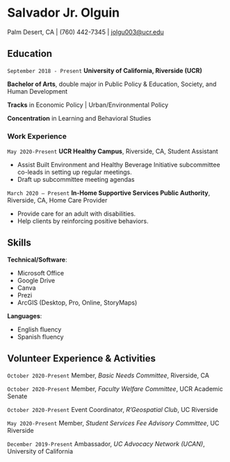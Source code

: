 # Salvador Jr. Olguin
Palm Desert, CA | (760) 442-7345 | jolgu003@ucr.edu


## Education

`September 2018 - Present`
**University of California, Riverside (UCR)**

**Bachelor of Arts**, double major in Public Policy & Education, Society, and Human Development

**Tracks** in Economic Policy | Urban/Environmental Policy

**Concentration** in Learning and Behavioral Studies

### Work Experience

`May 2020-Present`
**UCR Healthy Campus**, Riverside, CA, Student Assistant
  * Assist Built Environment and Healthy Beverage Initiative subcommittee co-leads in setting up regular meetings.
  * Draft up subcommittee meeting agendas


`March 2020 – Present`
**In-Home Supportive Services Public Authority**, Riverside, CA, Home Care Provider
  * Provide care for an adult with disabilities. 
  * Help clients by reinforcing positive behaviors. 

## Skills

**Technical/Software**: 
  * Microsoft Office
  * Google Drive
  * Canva
  * Prezi
  * ArcGIS (Desktop, Pro, Online, StoryMaps)

**Languages**: 
  * English fluency
  * Spanish fluency

## Volunteer Experience & Activities

`October 2020-Present`
Member, *Basic Needs Committee*, Riverside, CA

`October 2020-Present`
Member, *Faculty Welfare Committee*, UCR Academic Senate

`October 2020-Present`
Event Coordinator, *R’Geospatial Club*, UC Riverside

`May 2020-Present`
Member, *Student Services Fee Advisory Committee*, UC Riverside

`December 2019-Present`
Ambassador, *UC Advocacy Network (UCAN)*, University of California

<!-- ### Footer

Last updated: April 2021 -->


